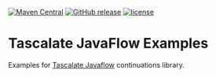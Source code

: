 [![Maven Central](https://img.shields.io/maven-central/v/net.tascalate.javaflow.examples/net.tascalate.javaflow.examples.parent.svg)](https://search.maven.org/artifact/net.tascalate.javaflow.examples/net.tascalate.javaflow.examples.parent/1.1.9/pom) [![GitHub release](https://img.shields.io/github/release/vsilaev/tascalate-javaflow-examples.svg)](https://github.com/vsilaev/tascalate-javaflow-examples/releases/tag/1.1.9) [![license](https://img.shields.io/github/license/vsilaev/tascalate-concurrent.svg)](http://www.apache.org/licenses/LICENSE-2.0.txt)
# Tascalate JavaFlow Examples
Examples for [Tascalate Javaflow](https://github.com/vsilaev/tascalate-javaflow) continuations library. 
